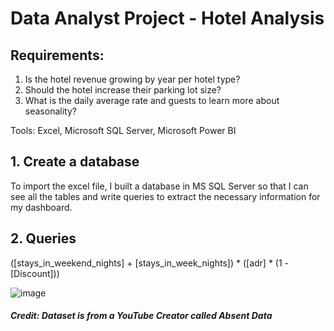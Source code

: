 # Data Analyst Project - Hotel Analysis

## Requirements:
1. Is the hotel revenue growing by year per hotel type?
2. Should the hotel increase their parking lot size?
3. What is the daily average rate and guests to learn more about seasonality?

Tools: Excel, Microsoft SQL Server, Microsoft Power BI

## 1. Create a database

To import the excel file, I built a database in MS SQL Server so that I can see all the tables and write queries to extract the necessary information for my dashboard. 

## 2. Queries 

([stays_in_weekend_nights] + [stays_in_week_nights]) * ([adr] * (1 - [Discount]))

![image](https://user-images.githubusercontent.com/51171467/134120380-cc5b315f-d2eb-4cbd-82ea-0c2e39cdcb86.png)

##### Credit: Dataset is from a YouTube Creator called Absent Data
